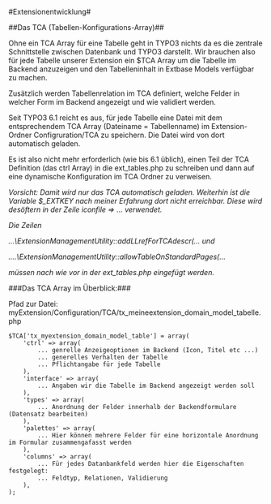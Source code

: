 #Extensionentwicklung#

##Das TCA (Tabellen-Konfigurations-Array)##


Ohne ein TCA Array für eine Tabelle geht in TYPO3 nichts da es die zentrale Schnittstelle zwischen Datenbank und TYPO3 darstellt. Wir brauchen also für jede Tabelle unserer Extension ein $TCA Array um die Tabelle im Backend anzuzeigen und den Tabelleninhalt in Extbase Models verfügbar zu machen.

Zusätzlich werden Tabellenrelation im TCA definiert, welche Felder in welcher Form im Backend angezeigt und wie validiert werden.

Seit TYPO3 6.1 reicht es aus, für jede Tabelle eine Datei mit dem entsprechendem TCA Array (Dateiname = Tabellenname) im Extension-Ordner Configruration/TCA zu speichern. Die Datei wird von dort automatisch geladen.

Es ist also nicht mehr erforderlich (wie bis 6.1 üblich), einen Teil der TCA Definition (das ctrl Array) in die ext_tables.php zu schreiben und dann auf eine dynamische Konfiguration im TCA Ordner zu verweisen.

*Vorsicht: Damit wird nur das TCA automatisch geladen. Weiterhin ist die Variable $_EXTKEY nach meiner Erfahrung dort nicht erreichbar. Diese wird desöftern in der Zeile iconfile => ... verwendet.*

*Die Zeilen*

*...\ExtensionManagementUtility::addLLrefForTCAdescr(... und*

*....\ExtensionManagementUtility::allowTableOnStandardPages(...*

*müssen nach wie vor in der ext_tables.php eingefügt werden.*




###Das TCA Array im Überblick:###

Pfad zur Datei: myExtension/Configuration/TCA/tx_meineextension_domain_model_tabelle.php

````
$TCA['tx_myextension_domain_model_table'] = array(
    'ctrl' => array(
        ... genrelle Anzeigeoptionen im Backend (Icon, Titel etc ...)
        ... generelles Verhalten der Tabelle 
        ... Pflichtangabe für jede Tabelle
    ),
    'interface' => array(
        ... Angaben wir die Tabelle im Backend angezeigt werden soll
    ),
    'types' => array(
        ... Anordnung der Felder innerhalb der Backendformulare (Datensatz bearbeiten)
    ),
    'palettes' => array(
        ... Hier können mehrere Felder für eine horizontale Anordnung im Formular zusammengafasst werden
    ),
    'columns' => array(
        ... Für jedes Datanbankfeld werden hier die Eigenschaften festgelegt:
        ... Feldtyp, Relationen, Validierung
    ),
);
````


